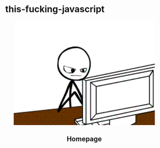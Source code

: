 # this-fucking-javascript

<p align="center">
<img src="fcuk.gif" alt="this fucking javascript" width=450>
</p>

<h2 align="center"><a src = "https://chinmay29hub.github.io/this-fucking-javascript/">Homepage</a></h2>
